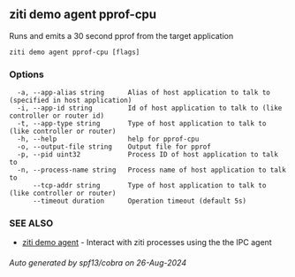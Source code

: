 ## ziti demo agent pprof-cpu

Runs and emits a 30 second pprof from the target application

```
ziti demo agent pprof-cpu [flags]
```

### Options

```
  -a, --app-alias string      Alias of host application to talk to (specified in host application)
  -i, --app-id string         Id of host application to talk to (like controller or router id)
  -t, --app-type string       Type of host application to talk to (like controller or router)
  -h, --help                  help for pprof-cpu
  -o, --output-file string    Output file for pprof
  -p, --pid uint32            Process ID of host application to talk to
  -n, --process-name string   Process name of host application to talk to
      --tcp-addr string       Type of host application to talk to (like controller or router)
      --timeout duration      Operation timeout (default 5s)
```

### SEE ALSO

* [ziti demo agent](../agent.md)	 - Interact with ziti processes using the the IPC agent

###### Auto generated by spf13/cobra on 26-Aug-2024
